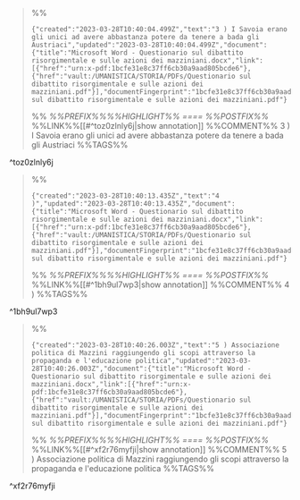 
>%%
>```annotation-json
>{"created":"2023-03-28T10:40:04.499Z","text":"3 ) I Savoia erano gli unici ad avere abbastanza potere da tenere a bada gli Austriaci","updated":"2023-03-28T10:40:04.499Z","document":{"title":"Microsoft Word - Questionario sul dibattito risorgimentale e sulle azioni dei mazziniani.docx","link":[{"href":"urn:x-pdf:1bcfe31e8c37ff6cb30a9aad805bcde6"},{"href":"vault:/UMANISTICA/STORIA/PDFs/Questionario sul dibattito risorgimentale e sulle azioni dei mazziniani.pdf"}],"documentFingerprint":"1bcfe31e8c37ff6cb30a9aad805bcde6"},"uri":"vault:/UMANISTICA/STORIA/PDFs/Questionario sul dibattito risorgimentale e sulle azioni dei mazziniani.pdf"}
>```
>%%
>*%%PREFIX%%%%HIGHLIGHT%% ==== %%POSTFIX%%*
>%%LINK%%[[#^toz0zlnly6j|show annotation]]
>%%COMMENT%%
>3 ) I Savoia erano gli unici ad avere abbastanza potere da tenere a bada gli Austriaci
>%%TAGS%%
>
^toz0zlnly6j


>%%
>```annotation-json
>{"created":"2023-03-28T10:40:13.435Z","text":"4 )","updated":"2023-03-28T10:40:13.435Z","document":{"title":"Microsoft Word - Questionario sul dibattito risorgimentale e sulle azioni dei mazziniani.docx","link":[{"href":"urn:x-pdf:1bcfe31e8c37ff6cb30a9aad805bcde6"},{"href":"vault:/UMANISTICA/STORIA/PDFs/Questionario sul dibattito risorgimentale e sulle azioni dei mazziniani.pdf"}],"documentFingerprint":"1bcfe31e8c37ff6cb30a9aad805bcde6"},"uri":"vault:/UMANISTICA/STORIA/PDFs/Questionario sul dibattito risorgimentale e sulle azioni dei mazziniani.pdf"}
>```
>%%
>*%%PREFIX%%%%HIGHLIGHT%% ==== %%POSTFIX%%*
>%%LINK%%[[#^1bh9ul7wp3|show annotation]]
>%%COMMENT%%
>4 )
>%%TAGS%%
>
^1bh9ul7wp3


>%%
>```annotation-json
>{"created":"2023-03-28T10:40:26.003Z","text":"5 ) Associazione politica di Mazzini raggiungendo gli scopi attraverso la propaganda e l'educazione politica","updated":"2023-03-28T10:40:26.003Z","document":{"title":"Microsoft Word - Questionario sul dibattito risorgimentale e sulle azioni dei mazziniani.docx","link":[{"href":"urn:x-pdf:1bcfe31e8c37ff6cb30a9aad805bcde6"},{"href":"vault:/UMANISTICA/STORIA/PDFs/Questionario sul dibattito risorgimentale e sulle azioni dei mazziniani.pdf"}],"documentFingerprint":"1bcfe31e8c37ff6cb30a9aad805bcde6"},"uri":"vault:/UMANISTICA/STORIA/PDFs/Questionario sul dibattito risorgimentale e sulle azioni dei mazziniani.pdf"}
>```
>%%
>*%%PREFIX%%%%HIGHLIGHT%% ==== %%POSTFIX%%*
>%%LINK%%[[#^xf2r76myfji|show annotation]]
>%%COMMENT%%
>5 ) Associazione politica di Mazzini raggiungendo gli scopi attraverso la propaganda e l'educazione politica
>%%TAGS%%
>
^xf2r76myfji
